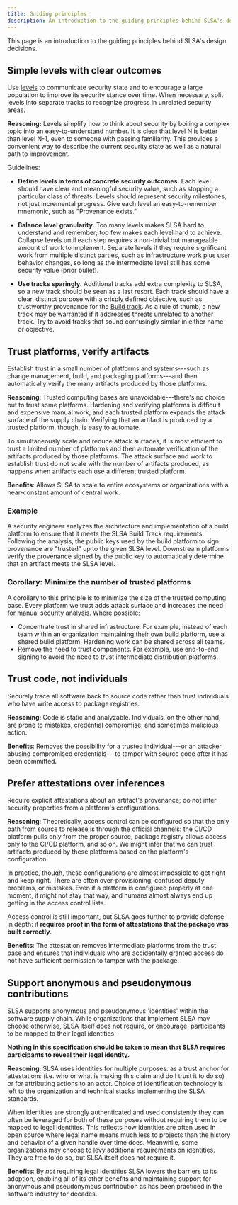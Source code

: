 ```yaml
---
title: Guiding principles
description: An introduction to the guiding principles behind SLSA's design decisions.
---
```


This page is an introduction to the guiding principles behind SLSA's design
decisions.

## Simple levels with clear outcomes

Use [levels](about#how-slsa-works) to communicate security state and to
encourage a large population to improve its security stance over time. When
necessary, split levels into separate tracks to recognize progress in unrelated
security areas.

**Reasoning:** Levels simplify how to think about security by boiling a complex
topic into an easy-to-understand number. It is clear that level N is better than
level N-1, even to someone with passing familiarity. This provides a convenient
way to describe the current security state as well as a natural path to improvement.

Guidelines:

-   **Define levels in terms of concrete security outcomes.** Each level should
    have clear and meaningful security value, such as stopping a particular
    class of threats. Levels should represent security milestones, not just
    incremental progress. Give each level an easy-to-remember mnemonic, such as
    "Provenance exists."

-   **Balance level granularity.** Too many levels makes SLSA hard to understand
    and remember; too few makes each level hard to achieve. Collapse levels
    until each step requires a non-trivial but manageable amount of work to
    implement. Separate levels if they require significant work from multiple
    distinct parties, such as infrastructure work plus user behavior changes, so
    long as the intermediate level still has some security value (prior bullet).

-   **Use tracks sparingly.** Additional tracks add extra complexity to SLSA, so
    a new track should be seen as a last resort. Each track should have a clear,
    distinct purpose with a crisply defined objective, such as trustworthy
    provenance for the [Build track](levels#build-track). As a rule of thumb, a
    new track may be warranted if it addresses threats unrelated to another
    track. Try to avoid tracks that sound confusingly similar in either name or
    objective.

## Trust platforms, verify artifacts

Establish trust in a small number of platforms and systems---such as change management, build,
and packaging platforms---and then automatically verify the many artifacts
produced by those platforms.

**Reasoning**: Trusted computing bases are unavoidable---there's no choice but
to trust some platforms. Hardening and verifying platforms is difficult and
expensive manual work, and each trusted platform expands the attack surface of the
supply chain. Verifying that an artifact is produced by a trusted platform,
though, is easy to automate.

To simultaneously scale and reduce attack surfaces, it is most efficient to trust a limited
number of platforms and then automate verification of the artifacts produced by those platforms.
The attack surface and work to establish trust do not scale with the number of artifacts produced,
as happens when artifacts each use a different trusted platform.

**Benefits**: Allows SLSA to scale to entire ecosystems or organizations with a near-constant
amount of central work.

### Example

A security engineer analyzes the architecture and implementation of a build
platform to ensure that it meets the SLSA Build Track requirements. Following the
analysis, the public keys used by the build platform to sign provenance are
"trusted" up to the given SLSA level. Downstream platforms verify the provenance
signed by the public key to automatically determine that an artifact meets the
SLSA level.

### Corollary: Minimize the number of trusted platforms

A corollary to this principle is to minimize the size of the trusted computing
base. Every platform we trust adds attack surface and increases the need for
manual security analysis. Where possible:

-   Concentrate trust in shared infrastructure. For example, instead of each
    team within an organization maintaining their own build platform, use a
    shared build platform. Hardening work can be shared across all teams.
-   Remove the need to trust components. For example, use end-to-end signing
    to avoid the need to trust intermediate distribution platforms.

## Trust code, not individuals

Securely trace all software back to source code rather than trust individuals who have write access to package registries.

**Reasoning**: Code is static and analyzable. Individuals, on the other hand, are prone to mistakes,
credential compromise, and sometimes malicious action.

**Benefits**: Removes the possibility for a trusted individual---or an
attacker abusing compromised credentials---to tamper with source code
after it has been committed.

## Prefer attestations over inferences

Require explicit attestations about an artifact's provenance; do not infer
security properties from a platform's configurations.

**Reasoning**: Theoretically, access control can be configured so that the only path from
source to release is through the official channels: the CI/CD platform pulls only
from the proper source, package registry allows access only to the CI/CD platform,
and so on. We might infer that we can trust artifacts produced by these platforms
based on the platform's configuration.

In practice, though, these configurations are almost impossible to get right and
keep right. There are often over-provisioning, confused deputy problems, or
mistakes. Even if a platform is configured properly at one moment, it might not
stay that way, and humans almost always end up getting in the access control
lists.

Access control is still important, but SLSA goes further to provide defense in depth: it **requires proof in
the form of attestations that the package was built correctly**.

**Benefits**: The attestation removes intermediate platforms from the trust base and ensures that
individuals who are accidentally granted access do not have sufficient permission to tamper with the package.

## Support anonymous and pseudonymous contributions

SLSA supports anonymous and pseudonymous 'identities' within the software supply chain.
While organizations that implement SLSA may choose otherwise, SLSA itself does not require,
or encourage, participants to be mapped to their legal identities.

**Nothing in this specification should be taken to mean that SLSA requires participants to
reveal their legal identity.**

**Reasoning**: SLSA uses identities for multiple purposes: as a trust anchor for attestations
(i.e. who or what is making this claim and do I trust it to do so) or for attributing actions
to an actor. Choice of identification technology is left to the organization and technical
stacks implementing the SLSA standards.

When identities are strongly authenticated and used consistently they can often be leveraged
for both of these purposes without requiring them to be mapped to legal identities.
This reflects how identities are often used in open source where legal name means much less
to projects than the history and behavior of a given handle over time does. Meanwhile, some
organizations may choose to levy additional requirements on identities. They are free to do
so, but SLSA itself does not require it.

**Benefits**: By _not_ requiring legal identities SLSA lowers the barriers to its adoption,
enabling all of its other benefits and maintaining support for anonymous and pseudonymous
contribution as has been practiced in the software industry for decades.

